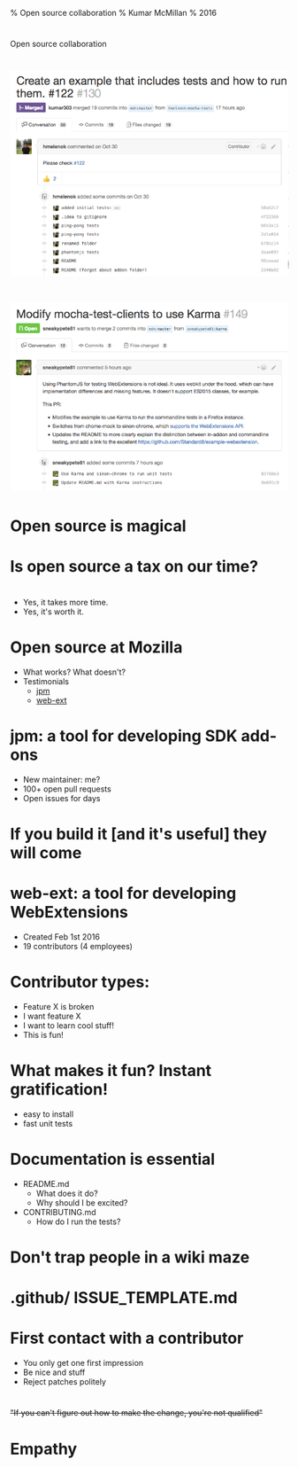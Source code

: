 % Open source collaboration
% Kumar McMillan
% 2016

#

Open source collaboration

# ![test-example-patch](images/test-example-patch.png)

# ![test-example-followup](images/test-example-followup.png)

# Open source is magical

# Is open source a tax on our time?

#

* Yes, it takes more time.
* Yes, it's worth it.

# Open source at Mozilla

* What works? What doesn't?
* Testimonials
  * [jpm](https://github.com/mozilla-jetpack/jpm)
  * [web-ext](https://github.com/mozilla/web-ext)

# jpm: a tool for developing SDK add-ons

* New maintainer: me?
* 100+ open pull requests
* Open issues for days

# If you build it [and it's useful] they will come

# web-ext: a tool for developing WebExtensions

* Created Feb 1st 2016
* 19 contributors (4 employees)

# Contributor types:

* Feature X is broken
* I want feature X
* I want to learn cool stuff!
* This is fun!

# What makes it fun? Instant gratification!

* easy to install
* fast unit tests

# Documentation is essential

* README.md
  * What does it do?
  * Why should I be excited?
* CONTRIBUTING.md
  * How do I run the tests?

# Don't trap people in a wiki maze

# .github/ ISSUE_TEMPLATE.md

# First contact with a contributor

* You only get one first impression
* Be nice and stuff
* Reject patches politely

#

<strike>"If you can't figure out how to make the change, you're not qualified"</strike>

# Empathy
